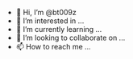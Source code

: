 - 👋 Hi, I’m @bt009z
- 👀 I’m interested in ...
- 🌱 I’m currently learning ...
- 💞️ I’m looking to collaborate on ...
- 📫 How to reach me ...

<!---
bt009z/bt009z is a ✨ special ✨ repository because its `README.md` (this file) appears on your GitHub profile.
You can click the Preview link to take a look at your changes.
--->
